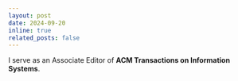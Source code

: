 ```yaml
---
layout: post
date: 2024-09-20
inline: true
related_posts: false
---
```


I serve as an Associate Editor of **ACM Transactions on Information Systems**.
